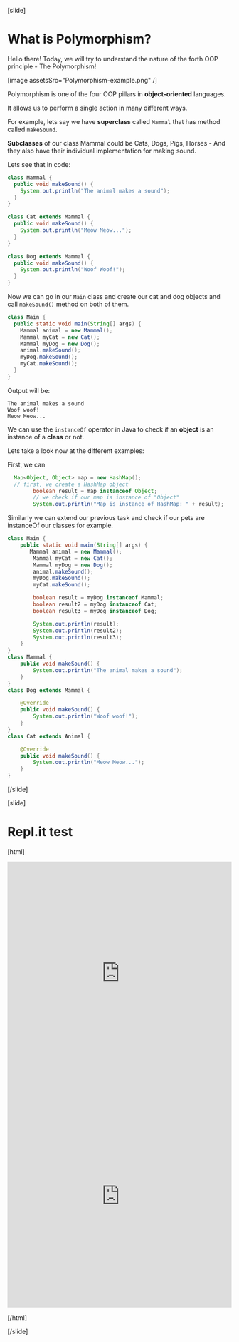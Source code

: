 [slide]

# What is Polymorphism?

Hello there! Today, we will try to understand the nature of the forth OOP principle - The Polymorphism!

[image assetsSrc="Polymorphism-example.png" /]

Polymorphism is one of the four OOP pillars in **object-oriented** languages.

It allows us to perform a single action in many different ways.

For example, lets say we have **superclass** called `Mammal` that has method called `makeSound`. 

**Subclasses** of our class Mammal could be Cats, Dogs, Pigs, Horses - And they also have their individual implementation for making sound.

Lets see that in code: 

``` java
class Mammal {
  public void makeSound() {
    System.out.println("The animal makes a sound");
  }
}
```

``` java
class Cat extends Mammal {
  public void makeSound() {
    System.out.println("Meow Meow...");
  }
}
```

``` java
class Dog extends Mammal {
  public void makeSound() {
    System.out.println("Woof Woof!");
  }
}
```

Now we can go in our `Main` class and create our cat and dog objects and call `makeSound()` method on both of them.


``` java
class Main {
  public static void main(String[] args) {
    Mammal animal = new Mammal();  
    Mammal myCat = new Cat(); 
    Mammal myDog = new Dog(); 
    animal.makeSound();
    myDog.makeSound();
    myCat.makeSound();
  }
}
```

Output will be:

```
The animal makes a sound
Woof woof!
Meow Meow...
```

We can use the `instanceOf` operator in Java to check if an **object** is an instance of a **class** or not.

Lets take a look now at the different examples:

First, we can 


```java live
  Map<Object, Object> map = new HashMap();
  // first, we create a HashMap object
        boolean result = map instanceof Object;
        // we check if our map is instance of "Object"
        System.out.println("Map is instance of HashMap: " + result);
```

Similarly we can extend our previous task and check if our pets are instanceOf our classes for example.

```java live
class Main {
    public static void main(String[] args) {
       Mammal animal = new Mammal();
        Mammal myCat = new Cat();
        Mammal myDog = new Dog();
        animal.makeSound();
        myDog.makeSound();
        myCat.makeSound();

        boolean result = myDog instanceof Mammal;
        boolean result2 = myDog instanceof Cat;
        boolean result3 = myDog instanceof Dog;

        System.out.println(result);
        System.out.println(result2);
        System.out.println(result3);
    }
}
class Mammal {
    public void makeSound() {
        System.out.println("The animal makes a sound");
    }
}
class Dog extends Mammal {

    @Override
    public void makeSound() {
        System.out.println("Woof woof!");
    }
}
class Cat extends Animal {

    @Override
    public void makeSound() {
        System.out.println("Meow Meow...");
    }
}
```



[/slide]

[slide]

# Repl.it test

[html]

<iframe frameborder="0" width="100%" height="500px" src="https://repl.it/@KaloqnKostadino/MyProject?lite=true"></iframe>	<iframe frameborder="0" width="100%" height="500px" src="https://repl.it/@KaloqnKostadino/MyProject?lite=true"></iframe>


[/html]


[/slide]